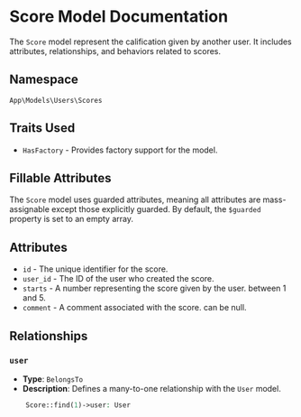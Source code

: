 # Score Model Documentation

The `Score` model represent the calification given by another user.
It includes attributes, relationships, and behaviors related to scores.

## Namespace
`App\Models\Users\Scores`

## Traits Used
- `HasFactory` - Provides factory support for the model.

## Fillable Attributes
The `Score` model uses guarded attributes, meaning all attributes are mass-assignable except those explicitly guarded. By default, the `$guarded` property is set to an empty array.

## Attributes
- `id` - The unique identifier for the score.
- `user_id` - The ID of the user who created the score.
- `starts` - A number representing the score given by the user. between 1 and 5.
- `comment` - A comment associated with the score. can be null.

## Relationships

### `user`
- **Type**: `BelongsTo`
- **Description**: Defines a many-to-one relationship with the `User` model.

```php
    Score::find(1)->user: User
```